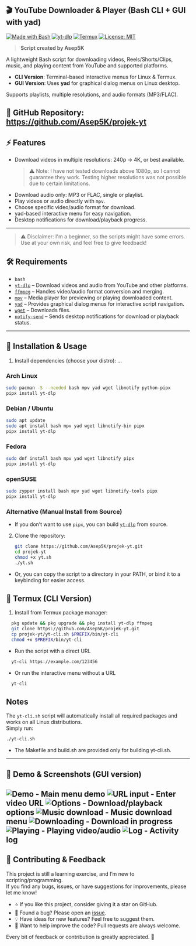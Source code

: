 ## 🎬 YouTube Downloader & Player (Bash CLI + GUI with yad)
[![Made with Bash](https://img.shields.io/badge/Made%20with-Bash-blue?logo=gnu-bash)](https://www.gnu.org/software/bash/)
[![yt-dlp](https://img.shields.io/badge/yt--dlp-powered-orange)](https://github.com/yt-dlp/yt-dlp)
[![Termux](https://img.shields.io/badge/Termux-supported-brightgreen)](https://termux.com/)
[![License: MIT](https://img.shields.io/badge/License-MIT-green.svg)](./LICENSE)

> **Script created by Asep5K**

A lightweight Bash script for downloading videos, Reels/Shorts/Clips, music, and playing content from YouTube and supported platforms.  

- **CLI Version**: Terminal-based interactive menus for Linux & Termux.  
- **GUI Version**: Uses **yad** for graphical dialog menus on Linux desktop.  

Supports playlists, multiple resolutions, and audio formats (MP3/FLAC).

🔗 GitHub Repository: https://github.com/Asep5K/projek-yt
---
## ⚡ Features  
- Download videos in multiple resolutions: 240p → 4K, or best available.  
  > ⚠️ Note: I have not tested downloads above 1080p, so I cannot guarantee they work. Testing higher resolutions was not possible due to certain limitations.  
- Download audio only: MP3 or FLAC, single or playlist.  
- Play videos or audio directly with `mpv`.  
- Choose specific video/audio format for download.  
- yad-based interactive menu for easy navigation.  
- Desktop notifications for download/playback progress.  
---
> ⚠️ Disclaimer: I'm a beginner, so the scripts might have some errors.  
> Use at your own risk, and feel free to give feedback!

## 🛠️ Requirements  

- `bash`  
- [`yt-dlp`](https://github.com/yt-dlp/yt-dlp) – Download videos and audio from YouTube and other platforms.  
- [`ffmpeg`](https://github.com/FFmpeg/FFmpeg) – Handles video/audio format conversion and merging.  
- [`mpv`](https://github.com/mpv-player/mpv) – Media player for previewing or playing downloaded content.  
- [`yad`](https://github.com/v1cont/yad) – Provides graphical dialog menus for interactive script navigation.  
- [`wget`](https://github.com/wget/wget) – Downloads files.  
- [`notify-send`](https://gitlab.gnome.org/GNOME/libnotify) – Sends desktop notifications for download or playback status.
---
## 🚀 Installation & Usage

1. Install dependencies (choose your distro):
...

### Arch Linux  
```bash
sudo pacman -S --needed bash mpv yad wget libnotify python-pipx
pipx install yt-dlp
```
### Debian / Ubuntu
```bash
sudo apt update
sudo apt install bash mpv yad wget libnotify-bin pipx
pipx install yt-dlp
```
### Fedora
```bash
sudo dnf install bash mpv yad wget libnotify pipx
pipx install yt-dlp
```
### openSUSE
```bash
sudo zypper install bash mpv yad wget libnotify-tools pipx
pipx install yt-dlp
```
### Alternative (Manual Install from Source)
- If you don’t want to use `pipx`, you can build [`yt-dlp`](https://github.com/yt-dlp/yt-dlp) from source.

2. Clone the repository:
   ```bash
   git clone https://github.com/Asep5K/projek-yt.git
   cd projek-yt
   chmod +x yt.sh
   ./yt.sh
   ```
- Or, you can copy the script to a directory in your PATH, or bind it to a keybinding for easier access.

## 📱 Termux (CLI Version)

1. Install from Termux package manager:
```bash
  pkg update && pkg upgrade && pkg install yt-dlp ffmpeg
  git clone https://github.com/Asep5K/projek-yt.git
  cp projek-yt/yt-cli.sh $PREFIX/bin/yt-cli
  chmod +x $PREFIX/bin/yt-cli
```
- Run the script with a direct URL
```bash
  yt-cli https://example.com/123456
```
- Or run the interactive menu without a URL
```bash 
  yt-cli
```
## Notes
The `yt-cli.sh` script will automatically install all required packages and works on all Linux distributions.  
Simply run:

```bash
./yt-cli.sh
```
- The Makefile and build.sh are provided only for building yt-cli.sh.
---

## 🎥 Demo & Screenshots (GUI version)

![Demo](./screenshot/demo.gif) - Main menu demo
![URL input](./screenshot/url.png) - Enter video URL
![Options](./screenshot/option.png) - Download/playback options
![Music download](./screenshot/music.png) - Music download menu
![Downloading](./screenshot/download.png) - Download in progress
![Playing](./screenshot/play.png) - Playing video/audio
![Log](./screenshot/log.png) - Activity log
---

## 🤝 Contributing & Feedback  

This project is still a learning exercise, and I’m new to scripting/programming.  
If you find any bugs, issues, or have suggestions for improvements, please let me know!  

- ⭐ If you like this project, consider giving it a star on GitHub.  
- 🐞 Found a bug? Please open an [issue](../../issues).  
- 💡 Have ideas for new features? Feel free to suggest them.  
- 🔧 Want to help improve the code? Pull requests are always welcome.  

Every bit of feedback or contribution is greatly appreciated. 🙌  
